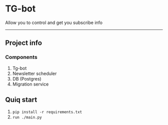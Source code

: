 # TG-bot 

Allow you to control and get you subscribe info
___
## Project info

### Components 

1) Tg-bot
2) Newsletter scheduler
3) DB (Postgres)
4) Migration service


## Quiq start

1) ``pip install -r requirements.txt``
2) ``run ./main.py``

## 